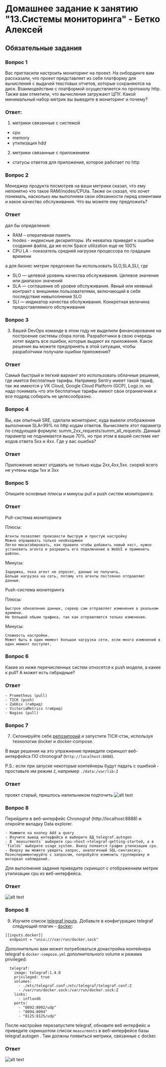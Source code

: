 # Домашнее задание к занятию "13.Системы мониторинга" - Бетко Алексей

## Обязательные задания

### Вопрос 1
Вас пригласили настроить мониторинг на проект. На онбординге вам рассказали, что проект представляет из себя 
платформу для вычислений с выдачей текстовых отчетов, которые сохраняются на диск. Взаимодействие с платформой 
осуществляется по протоколу http. Также вам отметили, что вычисления загружают ЦПУ. Какой минимальный набор метрик вы
выведите в мониторинг и почему?

### Ответ:
1. метрики связанные с системой
- cpu
- memory
- утилизация hdd

2. метрики связанные с приложением
- статусы ответов для приложения, которое работает по http

### Вопрос 2
Менеджер продукта посмотрев на ваши метрики сказал, что ему непонятно что такое RAM/inodes/CPUla. Также он сказал, 
что хочет понимать, насколько мы выполняем свои обязанности перед клиентами и какое качество обслуживания. Что вы 
можете ему предложить?

### Ответ
дал бы определения:
- RAM – оперативная память
- Inodes - индексные дескрипторы. Их нехватка приведет к ошибке создания файла, да же если Space utilization еще не 100%
- CPU LA - показатель средней нагрузки процессора по градации времени

а для бизнес метрик предложил бы использовать SLO,SLA,SLI, где 
- SLO — целевой уровень качества обслуживания. Целевое значение или диапазон значений
- SLA — соглашение об уровне обслуживания. Явный или неявный контракт с внешними пользователями, включающий в себя последствия невыполнения SLO
- SLI — индикатор качества обслуживания. Конкретная
величина предоставляемого обслуживания

### Вопрос 3
3. Вашей DevOps команде в этом году не выделили финансирование на построение системы сбора логов. Разработчики в свою 
очередь хотят видеть все ошибки, которые выдают их приложения. Какое решение вы можете предпринять в этой ситуации, 
чтобы разработчики получали ошибки приложения?

### Ответ
Самый быстрый и легкий вариант это использовать облачные решения, где имется бесплатные тарифы.
Например Sentry имеет такой тариф, так же имеются у VK Cloud, Google Cloud Platform (GCP), Logz.io. но надо понимать что эти бесплатные тарифы имеют свои ограниечния и все подряд собирать не целесообразно.

### Вопрос 4
Вы, как опытный SRE, сделали мониторинг, куда вывели отображения выполнения SLA=99% по http кодам ответов. 
Вычисляете этот параметр по следующей формуле: summ_2xx_requests/summ_all_requests. Данный параметр не поднимается выше 
70%, но при этом в вашей системе нет кодов ответа 5xx и 4xx. Где у вас ошибка?
### Ответ
Приложение может отдавать не только коды 2хх,4хх,5хх. скорей всего не учтены коды 1хх и 3хх

### Вопрос 5
Опишите основные плюсы и минусы pull и push систем мониторинга.

### Ответ
Pull-система мониторинга

Плюсы:

    Агенты позволяют произвести быструю и простую настройку
    Можно опрашивать только необходимое
    Легко масштабировать, как правило чтобы добавить новый хост, нужно установить агента и разрешить его подключение в WebUI и применить шаблон.

Минусы:

    Задержка, пока агент не опросит, данные не получить.
    Больше нагрузка на сеть, потому что агенты постоянно отправляют данные.

Push-система мониторинга

Плюсы:

    Быстрое обновление данных, сервер сам отправляет изменения в реальном времени.
    Не большой объем трафика, так как отправляются только изменения.

Минусы:

    Сложность настройки.
    Может быть в один момент большая нагрузка сети, если много изменений в один момент поступит.

### Вопрос 6
Какие из ниже перечисленных систем относятся к push модели, а какие к pull? А может есть гибридные?

### Ответ
    - Prometheus (pull)
    - TICK (push)
    - Zabbix (гибрид)
    - VictoriaMetrics (гибрид)
    - Nagios (pull)


### Вопрос 7
7. Склонируйте себе [репозиторий](https://github.com/influxdata/sandbox/tree/master) и запустите TICK-стэк, 
используя технологии docker и docker-compose.

В виде решения на это упражнение приведите скриншот веб-интерфейса ПО chronograf (`http://localhost:8888`). 

P.S.: если при запуске некоторые контейнеры будут падать с ошибкой - проставьте им режим `Z`, например
`./data:/var/lib:Z`

### Ответ
проект старый, пришлось напильником подточить
![alt text](images\1.png)

### Вопрос 8
Перейдите в веб-интерфейс Chronograf (http://localhost:8888) и откройте вкладку Data explorer.
        
    - Нажмите на кнопку Add a query
    - Изучите вывод интерфейса и выберите БД telegraf.autogen
    - В `measurments` выберите cpu->host->telegraf-getting-started, а в `fields` выберите usage_system. Внизу появится график утилизации cpu.
    - Вверху вы можете увидеть запрос, аналогичный SQL-синтаксису. Поэкспериментируйте с запросом, попробуйте изменить группировку и интервал наблюдений.

Для выполнения задания приведите скриншот с отображением метрик утилизации cpu из веб-интерфейса.

### Ответ
![alt text](images\2.png)


### Вопрос 8
9. Изучите список [telegraf inputs](https://github.com/influxdata/telegraf/tree/master/plugins/inputs). 
Добавьте в конфигурацию telegraf следующий плагин - [docker](https://github.com/influxdata/telegraf/tree/master/plugins/inputs/docker):
```
[[inputs.docker]]
  endpoint = "unix:///var/run/docker.sock"
```

Дополнительно вам может потребоваться донастройка контейнера telegraf в `docker-compose.yml` дополнительного volume и 
режима privileged:
```
  telegraf:
    image: telegraf:1.4.0
    privileged: true
    volumes:
      - ./etc/telegraf.conf:/etc/telegraf/telegraf.conf:Z
      - /var/run/docker.sock:/var/run/docker.sock:Z
    links:
      - influxdb
    ports:
      - "8092:8092/udp"
      - "8094:8094"
      - "8125:8125/udp"
```

После настройке перезапустите telegraf, обновите веб интерфейс и приведите скриншотом список `measurments` в 
веб-интерфейсе базы telegraf.autogen . Там должны появиться метрики, связанные с docker.

### Ответ
![alt text](images\3.png)
